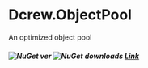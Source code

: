 # Dcrew.ObjectPool
 An optimized object pool

##### ![NuGet ver](https://img.shields.io/nuget/v/Dcrew.ObjectPool) ![NuGet downloads](https://img.shields.io/nuget/dt/Dcrew.ObjectPool) [Link](https://www.nuget.org/packages/Dcrew.ObjectPool)
